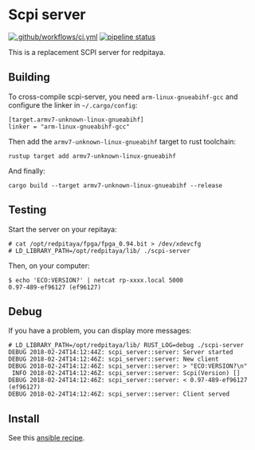 # Scpi server

[![.github/workflows/ci.yml](https://github.com/yellow-pitaya/scpi-server/actions/workflows/ci.yml/badge.svg)](https://github.com/yellow-pitaya/scpi-server/actions/workflows/ci.yml)
[![pipeline status](https://gitlab.com/yellow-pitaya/scpi-server/badges/main/pipeline.svg)](https://gitlab.com/yellow-pitaya/scpi-server/-/commits/main)

This is a replacement SCPI server for redpitaya.

## Building

To cross-compile scpi-server, you need `arm-linux-gnueabihf-gcc` and configure
the linker in `~/.cargo/config`:

```
[target.armv7-unknown-linux-gnueabihf]
linker = "arm-linux-gnueabihf-gcc"
```

Then add the `armv7-unknown-linux-gnueabihf` target to rust toolchain:

```
rustup target add armv7-unknown-linux-gnueabihf
```

And finally:

```
cargo build --target armv7-unknown-linux-gnueabihf --release
```

## Testing

Start the server on your repitaya:

```
# cat /opt/redpitaya/fpga/fpga_0.94.bit > /dev/xdevcfg
# LD_LIBRARY_PATH=/opt/redpitaya/lib/ ./scpi-server
```

Then, on your computer:

```
$ echo 'ECO:VERSION?' | netcat rp-xxxx.local 5000
0.97-489-ef96127 (ef96127)
```

## Debug

If you have a problem, you can display more messages:

```
# LD_LIBRARY_PATH=/opt/redpitaya/lib/ RUST_LOG=debug ./scpi-server
DEBUG 2018-02-24T14:12:44Z: scpi_server::server: Server started
DEBUG 2018-02-24T14:12:46Z: scpi_server::server: New client
DEBUG 2018-02-24T14:12:46Z: scpi_server::server: > "ECO:VERSION?\n"
 INFO 2018-02-24T14:12:46Z: scpi_server::server: Scpi(Version) []
DEBUG 2018-02-24T14:12:46Z: scpi_server::server: < 0.97-489-ef96127 (ef96127)
DEBUG 2018-02-24T14:12:46Z: scpi_server::server: Client served
```

## Install

See this [ansible
recipe](https://github.com/yellow-pitaya/controller/blob/master/redpitaya/tasks/scpi.yml).
